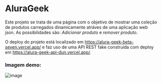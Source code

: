 # **AluraGeek**

Este projeto se trata de uma página com o objetivo de mostrar uma coleção de produtos carregados dinamicamente atráves de uma aplicação web json. As possibilidades são: *Adicionar produto* e *remover produto*.

O deploy do projeto está localizado em https://alura-geek-beta-seven.vercel.app/ e faz uso de uma API REST fake construída com deploy em https://alura-geek-api-dun.vercel.app/.

### Imagem demo:
![image](https://github.com/lazarosantos1011/AluraGeek/assets/98424392/048dcece-2bb9-471c-9024-f595284d2bcf)
